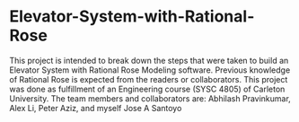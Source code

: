 # Elevator-System-with-Rational-Rose

This project is intended to break down the steps that were taken to build an Elevator System with Rational Rose Modeling software. Previous knowledge of Rational Rose is expected from the readers or collaborators. This project was done as fulfillment of an Engineering course (SYSC 4805) of Carleton University. The team members and collaborators are: Abhilash Pravinkumar, Alex Li, Peter Aziz, and myself Jose A Santoyo
